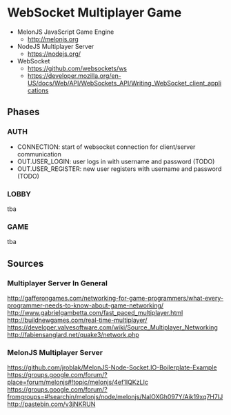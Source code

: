 # WebSocket Multiplayer Game

* MelonJS JavaScript Game Engine
  - http://melonjs.org
* NodeJS Multiplayer Server
  - https://nodejs.org/
* WebSocket
  - https://github.com/websockets/ws
  - https://developer.mozilla.org/en-US/docs/Web/API/WebSockets_API/Writing_WebSocket_client_applications

## Phases

### AUTH

* CONNECTION: start of websocket connection for client/server communication
* OUT.USER_LOGIN: user logs in with username and password (TODO)
* OUT.USER_REGISTER: new user registers with username and password (TODO)

### LOBBY
tba

### GAME
tba


## Sources

### Multiplayer Server In General
http://gafferongames.com/networking-for-game-programmers/what-every-programmer-needs-to-know-about-game-networking/
http://www.gabrielgambetta.com/fast_paced_multiplayer.html
http://buildnewgames.com/real-time-multiplayer/
https://developer.valvesoftware.com/wiki/Source_Multiplayer_Networking
http://fabiensanglard.net/quake3/network.php

### MelonJS Multiplayer Server
https://github.com/jroblak/MelonJS-Node-Socket.IO-Boilerplate-Example
https://groups.google.com/forum/?place=forum/melonjs#!topic/melonjs/4ef1IQKzLIc
https://groups.google.com/forum/?fromgroups=#!searchin/melonjs/node/melonjs/NalOXGh097Y/Aik19xq7H7IJ
http://pastebin.com/v3jNKRUN

